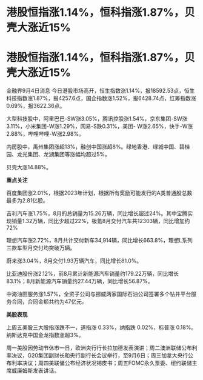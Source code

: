 # 港股恒指涨1.14%，恒科指涨1.87%，贝壳大涨近15%

# 港股恒指涨1.14%，恒科指涨1.87%，贝壳大涨近15%

金融界9月4日消息
今日港股市场高开，恒生指数涨1.14%，报18592.53点，恒生科技指数涨1.87%，报4257.6点，国企指数涨1.52%，报6428.74点，红筹指数涨0.69%，报3622.36点。

大型科技股中，阿里巴巴-SW涨3.05%，腾讯控股涨1.54%，京东集团-SW涨3.11%，小米集团-W涨1.29%，网易-S跌0.31%，美团-
W涨2.65%，快手-W涨2.88%，哔哩哔哩-W涨2.98%。

内房股中，禹州集团涨超13%，融创中国涨超8%。绿地香港、绿城中国、碧桂园、龙光集团、龙湖集团等涨幅均超过5%。

贝壳大涨14.88%。

**重点关注**

百度集团涨2.01%，根据2023年计划，根据所有奖励可能发行的A类普通股总数最多为2.81亿股。

吉利汽车涨1.75%，8月的总销量为15.26万辆，同比增长超过24%。其中宝腾实现销量1.32万辆，同比少超过22%，极氪8月交付汽车共12303辆，同比增加约72%

理想汽车涨2.72%，8月共计交付新车34,914辆，同比增长663.8%，理想L系列三款车型月交付均突破万辆。

蔚来涨3.04%，8月交付1.93万辆汽车，同比增长81.0%。

比亚迪股份涨2.12%，前8月累计新能源汽车销量约179.22万辆，同比增长83.1%；8月新能源汽车销量约27.44万辆，同比增长56.87%。

中海油田服务涨1.57%，全资子公司与挪威两家国际石油公司签署多个钻井平台服务合同，合同金额共约为47亿元。

**美股表现**

上周五美股三大股指涨跌不一，道指涨 0.33%，纳指跌 0.02%，标普涨 0.18%。纳斯达克中国金龙指数涨超3%。

周一美股因劳动节休市一日，欧洲央行行长拉加德发表演讲；周二澳洲联储公布利率决议，G20集团副财长和央行副行长会议举行，至9月6日；周三加拿大央行公布利率决议；周四美联储公布经济状况褐皮书；周五FOMC永久票委、纽约联储主席威廉姆斯发表讲话。

